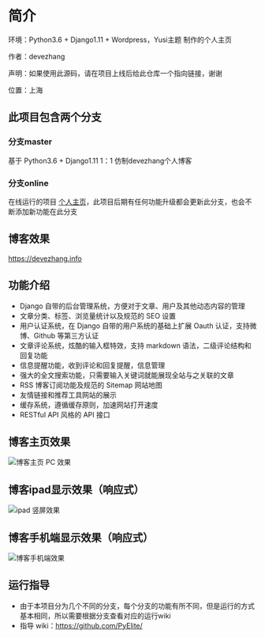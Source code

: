 
# 简介

环境：Python3.6 + Django1.11 + Wordpress，Yusi主题 制作的个人主页

作者：devezhang

声明：如果使用此源码，请在项目上线后给此仓库一个指向链接，谢谢

位置：上海


## 此项目包含两个分支

### 分支master

基于 Python3.6 + Django1.11  1：1 仿制devezhang个人博客

### 分支online

在线运行的项目 [个人主页](https://devezhang.info)，此项目后期有任何功能升级都会更新此分支，也会不断添加新功能在此分支

## 博客效果

https://devezhang.info

## 功能介绍

- Django 自带的后台管理系统，方便对于文章、用户及其他动态内容的管理
- 文章分类、标签、浏览量统计以及规范的 SEO 设置
- 用户认证系统，在 Django 自带的用户系统的基础上扩展 Oauth 认证，支持微博、Github 等第三方认证
- 文章评论系统，炫酷的输入框特效，支持 markdown 语法，二级评论结构和回复功能
- 信息提醒功能，收到评论和回复提醒，信息管理
- 强大的全文搜索功能，只需要输入关键词就能展现全站与之关联的文章
- RSS 博客订阅功能及规范的 Sitemap 网站地图
- 友情链接和推荐工具网站的展示
- 缓存系统，遵循缓存原则，加速网站打开速度
- RESTful API 风格的 API 接口

## 博客主页效果

![博客主页 PC 效果](http://docs.stormsha.com/20190418220609.png)

## 博客ipad显示效果（响应式）

![ipad 竖屏效果](http://docs.stormsha.com/20190418215046.png)

## 博客手机端显示效果（响应式）

![博客手机端效果](http://docs.stormsha.com/20190418215211.png)

## 运行指导

- 由于本项目分为几个不同的分支，每个分支的功能有所不同，但是运行的方式基本相同，所以需要根据分支查看对应的运行wiki
- 指导 wiki：https://github.com/PyElite/
